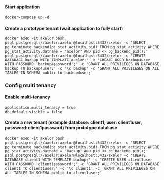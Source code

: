 
#### Start application
```shell script
docker-compose up -d
```

#### Create a prototype tenant (wait application to fully start)
```shell script
docker exec -it axelor bash
psql postgresql://axelor:axelor@localhost:5432/axelor -c 'SELECT pg_terminate_backend(pg_stat_activity.pid) FROM pg_stat_activity WHERE pg_stat_activity.datname = "axelor" AND pid <> pg_backend_pid();'
psql postgresql://axelor:axelor@localhost:5432/axelor -c 'CREATE DATABASE backup WITH TEMPLATE axelor;' -c "CREATE USER backup4user WITH PASSWORD 'backup4password';" -c 'GRANT ALL PRIVILEGES ON DATABASE backup TO backup4user;' -c '\c backup' -c 'GRANT ALL PRIVILEGES ON ALL TABLES IN SCHEMA public to backup4user;'
```

### Config multi tenancy

#### Enable multi-tenancy
```properties
application.multi_tenancy = true
db.default.visible = false 
```

#### Create a new tenant (example **database**: client1, **user**: client1user, **password**: client1password) from prototype database
```shell script
docker exec -it axelor bash
psql postgresql://axelor:axelor@localhost:5432/axelor -c 'SELECT pg_terminate_backend(pg_stat_activity.pid) FROM pg_stat_activity WHERE pg_stat_activity.datname = "backup" AND pid <> pg_backend_pid();'
psql postgresql://axelor:axelor@localhost:5432/axelor -c 'CREATE DATABASE client1 WITH TEMPLATE backup;' -c "CREATE USER client1user WITH PASSWORD 'client1password';" -c 'GRANT ALL PRIVILEGES ON DATABASE client1 TO client1user;' -c '\c client1' -c 'GRANT ALL PRIVILEGES ON ALL TABLES IN SCHEMA public to client1user;'
```